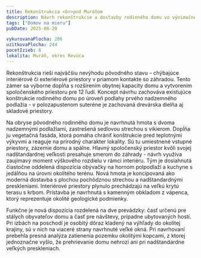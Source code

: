 ```yaml
---
title: Rekonštrukcia <br>pod Muráňom
description: Návrh rekonštrukcie a dostavby rodinného domu vo výnimočnej lokalite plnej výhľadov na okolité prírodné pamiatky. Klienti chceli vytvoriť miesto pre stretávania širokej rodiny a príležitostné prenajímanie turistom. Výzvou bolo zladiť priority rôznych generácii, stálych obyvateľov domu a nárazových návštev. Veľkosť zadania zároveň umožnila zaujímavú prácu s dostavbou a jej umiestnením, či s výškovým rozdielom medzi existujúcou dispozíciou a záhradou.
tags: ["Domov na mieru"]
pubDate: 2025-08-20

vykurovanaPlocha: 206
uzitkovaPlocha: 244
pocetIzieb: 6
lokalita: Muráň, okres Revúca
---
```


Rekonštrukcia rieši najväčšiu nevýhodu pôvodného stavu – chýbajúce interiérové či exteriérové priestory v priamom kontakte so záhradou. Tento zámer sa výborne dopĺňa s rozšírením obytnej kapacity domu a vytvorením spoločenského priestoru pre 12 ľudí. Koncept návrhu zachováva existujúce konštrukcie rodinného domu po úroveň podlahy prvého nadzemného podlažia - v polozapustenom suteréne je zachovaná drevárska dielňa aj skladové priestory.

Na obryse pôvodného rodinného domu je navrhnutá hmota s dvoma nadzemnými podlažiami, zastrešená sedlovou strechou s vikierom. Dopĺňa ju vegetačná fasáda, ktorá pomáha chrániť konštrukcie pred teplotnými výkyvmi a reaguje na prírodný charakter lokality. Sú tu umiestnené vstupné priestory, zázemie domu a spálne. Hlavný spoločenský priestor kvôli svojej nadštandardnej veľkosti presahuje smerom do záhrady - návrh využíva zaujímavý moment výškového rozdielu v rámci interiéru. Tým je dosiahnutá čiastočne oddelená dispozícia obývačky na hornom polpodlaží a kuchyne s jedálňou na úrovni okolitého terénu. Nová hmota je koncipovaná ako moderná dostavba s plochou pochôdznou strechou a nadštandardnými preskleniami. Interiérové priestory plynulo prechádzajú na veľkú krytú terasu s krbom. Prístavba je navrhnutá s kamenným obkladom z vápenca, ktorý reprezentuje okolité geologické podmienky.

Funkčne je nová dispozícia rozdelená na dve prevádzky: časť určenú pre stálych obyvateľov domu a časť pre návštevy, prípadne ubytovaných hostí. Pri izbách na poschodí je osobitý dôraz kladený na výhľady do okolitej krajiny, sú v nich na viaceré strany navrhnuté veľké okná. Pri navrhovaní prebehla presná analýza zatienenia pozemku okolitými kopcami, z ktorej jednoznačne vyšlo, že prehrievanie domu nehrozí ani pri nadštandardne veľkých preskleniach.



